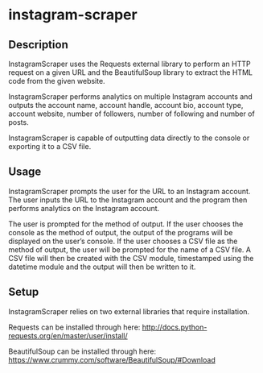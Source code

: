 # instagram-scraper

## Description

InstagramScraper uses the Requests external library to perform an HTTP request on a given URL and the BeautifulSoup library to extract the HTML code from the given website.

InstagramScraper performs analytics on multiple Instagram accounts and outputs the account name, account handle, account bio, account type, account website, number of followers, number of following and number of posts.

InstagramScraper is capable of outputting data directly to the console or exporting it to a CSV file.

## Usage

InstagramScraper prompts the user for the URL to an Instagram account. The user inputs the URL to the Instagram account and the program then performs analytics on the Instagram account.

The user is prompted for the method of output. If the user chooses the console as the method of output, the output of the programs will be displayed on the user’s console. If the user chooses a CSV file as the method of output, the user will be prompted for the name of a CSV file. A CSV file will then be created with the CSV module, timestamped using the datetime module and the output will then be written to it. 

## Setup

InstagramScraper relies on two external libraries that require installation.

Requests can be installed through here:
http://docs.python-requests.org/en/master/user/install/

BeautifulSoup can be installed through here: 
https://www.crummy.com/software/BeautifulSoup/#Download
